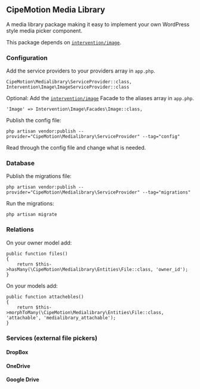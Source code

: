 ## CipeMotion Media Library

A media library package making it easy to implement your own WordPress style media picker component.

This package depends on [`intervention/image`](https://github.com/Intervention/image).

### Configuration

Add the service providers to your providers array in `app.php`.

```
CipeMotion\Medialibrary\ServiceProvider::class,
Intervention\Image\ImageServiceProvider::class
```

Optional: Add the [`intervention/image`](https://github.com/Intervention/image) Facade to the aliases array in `app.php`.

```
'Image' => Intervention\Image\Facades\Image::class,
```

Publish the config file:

```
php artisan vendor:publish --provider="CipeMotion\Medialibrary\ServiceProvider" --tag="config"
```

Read through the config file and change what is needed.

### Database

Publish the migrations file:

```
php artisan vendor:publish --provider="CipeMotion\Medialibrary\ServiceProvider" --tag="migrations"
```

Run the migrations:

```
php artisan migrate
```

### Relations

On your owner model add:

```
public function files()
{
    return $this->hasMany(\CipeMotion\Medialibrary\Entities\File::class, 'owner_id');
}
```

On your models add:

```
public function attachebles()
{
    return $this->morphToMany(\CipeMotion\Medialibrary\Entities\File::class, 'attachable', 'medialibrary_attachable');
}
```


### Services (external file pickers)

#### DropBox

#### OneDrive

#### Google Drive
